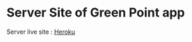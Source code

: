 # Server Site of Green Point app 

Server live site : [Heroku](https://secure-brook-07656.herokuapp.com/)
